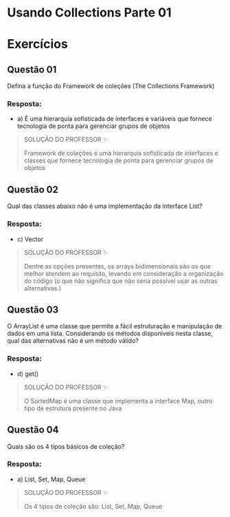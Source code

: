 # Usando Collections Parte 01

# Exercícios


## Questão 01
Defina a função do Framework de coleções (The Collections Framework)

### Resposta:
- a) É uma hierarquia sofisticada de interfaces e variáveis que fornece tecnologia de ponta para gerenciar grupos de objetos

> SOLUÇÃO DO PROFESSOR ✨
>
> Framework de coleções é uma hierarquia sofisticada de interfaces e classes que fornece tecnologia de ponta para gerenciar grupos de objetos


## Questão 02
Qual das classes abaixo não é uma implementação da interface List?

### Resposta:
- c) Vector

> SOLUÇÃO DO PROFESSOR ✨
>
> Dentre as opções presentes, os arrays bidimensionais são os que melhor atendem ao requisito, levando em consideração a organização do código (o que não significa que não seria possível usar as outras alternativas.)


## Questão 03
O ArrayList é uma classe que permite a fácil estruturação e manipulação de dados em uma lista. Considerando os métodos disponíveis nesta classe, qual das alternativas não é um método válido?

### Resposta:
- d) get()

> SOLUÇÃO DO PROFESSOR ✨
>
> O SortedMap é uma classe que implementa a interface Map, outro tipo de estrutura presente no Java


## Questão 04
Quais são os 4 tipos básicos de coleção?

### Resposta:
- a) List, Set, Map, Queue

> SOLUÇÃO DO PROFESSOR ✨
>
> Os 4 tipos de coleção são: List, Set, Map, Queue

